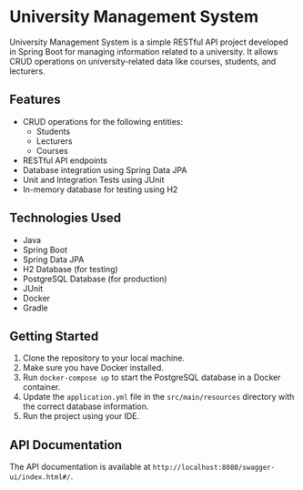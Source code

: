 # University Management System

University Management System is a simple RESTful API project developed in Spring Boot for managing information related
to a university. It allows CRUD operations on university-related data like courses, students, and lecturers.

## Features

- CRUD operations for the following entities:
    - Students
    - Lecturers
    - Courses
- RESTful API endpoints
- Database integration using Spring Data JPA
- Unit and Integration Tests using JUnit
- In-memory database for testing using H2

## Technologies Used

- Java
- Spring Boot
- Spring Data JPA
- H2 Database (for testing)
- PostgreSQL Database (for production)
- JUnit
- Docker
- Gradle

## Getting Started

1. Clone the repository to your local machine.
2. Make sure you have Docker installed.
3. Run `docker-compose up` to start the PostgreSQL database in a Docker container.
4. Update the `application.yml` file in the `src/main/resources` directory with the correct database information.
5. Run the project using your IDE.

## API Documentation

The API documentation is available at `http://localhost:8080/swagger-ui/index.html#/`.